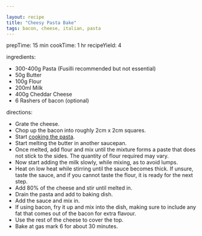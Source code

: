```yaml
---

layout: recipe
title: "Cheesy Pasta Bake"
tags: bacon, cheese, italian, pasta
---
```


prepTime: 15 min
cookTime: 1 hr
recipeYield: 4

ingredients:
- 300-400g Pasta (Fusilli recommended but not essential)
- 50g Butter
- 100g Flour
- 200ml Milk
- 400g Cheddar Cheese
- 6 Rashers of bacon (optional)

directions:
- Grate the cheese.
- Chop up the bacon into roughly 2cm x 2cm squares.
- Start [cooking the pasta](/recipes/pasta).
- Start melting the butter in another saucepan.
- Once melted, add flour and mix until the mixture forms a paste that does not stick to the sides. The quantity of flour required may vary.
- Now start adding the milk slowly, while mixing, as to avoid lumps.
- Heat on low heat while stirring until the sauce becomes thick. If unsure, taste the sauce, and if you cannot taste the flour, it is ready for the next step.
- Add 80% of the cheese and stir until melted in.
- Drain the pasta and add to baking dish.
- Add the sauce and mix in.
- If using bacon, fry it up and mix into the dish, making sure to include any fat that comes out of the bacon for extra flavour.
- Use the rest of the cheese to cover the top.
- Bake at gas mark 6 for about 30 minutes.

